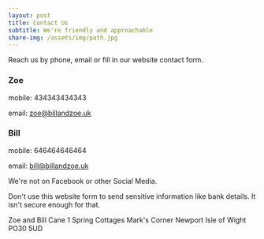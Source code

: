 ```yaml
---
layout: post
title: Contact Us
subtitle: We're friendly and approachable
share-img: /assets/img/path.jpg
---
```


Reach us by phone, email or fill in our website contact form.


### Zoe
mobile: 434343434343

email: zoe@billandzoe.uk

### Bill
mobile: 646464646464

email: bill@billandzoe.uk

We're not on Facebook or other Social Media.

Don't use this website form to send sensitive information like bank details. It isn't secure enough for that.

Zoe and Bill Cane
1 Spring Cottages
Mark's Corner
Newport
Isle of Wight
PO30 5UD




